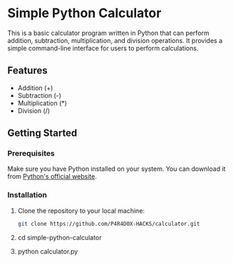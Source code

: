 # Simple Python Calculator

This is a basic calculator program written in Python that can perform addition, subtraction, multiplication, and division operations. It provides a simple command-line interface for users to perform calculations.

## Features

- Addition (+)
- Subtraction (-)
- Multiplication (*)
- Division (/)

## Getting Started

### Prerequisites

Make sure you have Python installed on your system. You can download it from [Python's official website](https://www.python.org/downloads/).

### Installation

1. Clone the repository to your local machine:

   ```bash
   git clone https://github.com/P4R4D0X-HACKS/calculator.git

2. cd simple-python-calculator
3. python calculator.py
